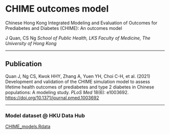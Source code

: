 
# CHIME outcomes model
Chinese Hong Kong Integrated Modeling and Evaluation of Outcomes for Prediabetes and Diabetes (CHIME): An outcomes model


J Quan, CS Ng 
*School of Public Health, LKS Faculty of Medicine, The University of Hong Kong*

---
## Publication
Quan J, Ng CS, Kwok HHY, Zhang A, Yuen YH, Choi C-H, et al. (2021) Development and validation of the CHIME simulation model to assess lifetime health outcomes of prediabetes and type 2 diabetes in Chinese populations: A modeling study. *PLoS Med* 18(6): e1003692. https://doi.org/10.1371/journal.pmed.1003692

---
### Model dataset @ HKU Data Hub 
[CHIME_models.Rdata](https://dx.doi.org/10.25442/hku.16864042)
